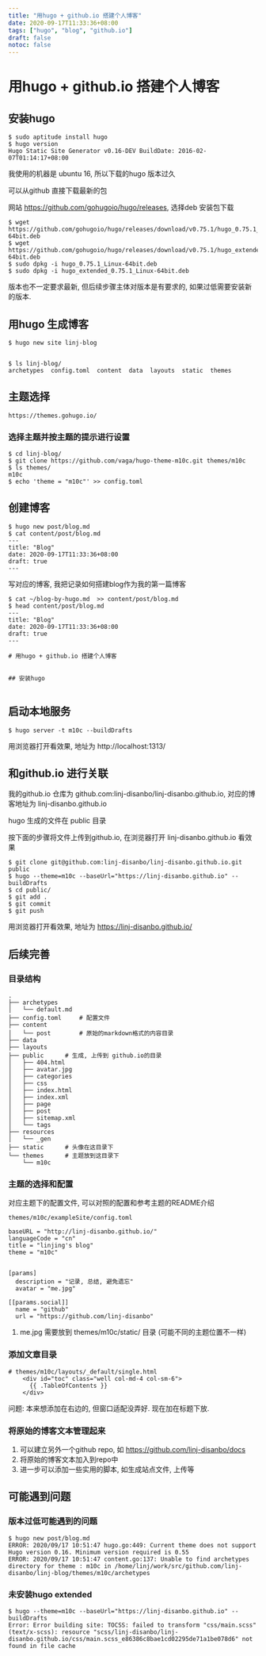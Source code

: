 ```yaml
---
title: "用hugo + github.io 搭建个人博客"
date: 2020-09-17T11:33:36+08:00
tags: ["hugo", "blog", "github.io"] 
draft: false
notoc: false
---
```



# 用hugo + github.io 搭建个人博客

## 安装hugo

```
$ sudo aptitude install hugo
$ hugo version
Hugo Static Site Generator v0.16-DEV BuildDate: 2016-02-07T01:14:17+08:00
```

我使用的机器是 ubuntu 16, 所以下载的hugo 版本过久

可以从github 直接下载最新的包

网站 https://github.com/gohugoio/hugo/releases, 选择deb 安装包下载

```
$ wget https://github.com/gohugoio/hugo/releases/download/v0.75.1/hugo_0.75.1_Linux-64bit.deb
$ wget https://github.com/gohugoio/hugo/releases/download/v0.75.1/hugo_extended_0.75.1_Linux-64bit.deb
$ sudo dpkg -i hugo_0.75.1_Linux-64bit.deb
$ sudo dpkg -i hugo_extended_0.75.1_Linux-64bit.deb
```

版本也不一定要求最新, 但后续步骤主体对版本是有要求的, 如果过低需要安装新的版本. 



## 用hugo 生成博客

```
$ hugo new site linj-blog


$ ls linj-blog/
archetypes  config.toml  content  data  layouts  static  themes

```

## 主题选择

```
https://themes.gohugo.io/
```

### 选择主题并按主题的提示进行设置

```
$ cd linj-blog/
$ git clone https://github.com/vaga/hugo-theme-m10c.git themes/m10c
$ ls themes/
m10c
$ echo 'theme = "m10c"' >> config.toml
```

## 创建博客

```
$ hugo new post/blog.md
$ cat content/post/blog.md 
---
title: "Blog"
date: 2020-09-17T11:33:36+08:00
draft: true
---

```

写对应的博客, 我把记录如何搭建blog作为我的第一篇博客

```
$ cat ~/blog-by-hugo.md  >> content/post/blog.md
$ head content/post/blog.md 
---
title: "Blog"
date: 2020-09-17T11:33:36+08:00
draft: true
---

# 用hugo + github.io 搭建个人博客


## 安装hugo


```

## 启动本地服务

```
$ hugo server -t m10c --buildDrafts

``` 

用浏览器打开看效果, 地址为 http://localhost:1313/ 

## 和github.io 进行关联

我的github.io 仓库为 github.com:linj-disanbo/linj-disanbo.github.io, 对应的博客地址为 linj-disanbo.github.io

hugo 生成的文件在 public 目录

按下面的步骤将文件上传到github.io, 在浏览器打开 linj-disanbo.github.io 看效果

```
$ git clone git@github.com:linj-disanbo/linj-disanbo.github.io.git  public
$ hugo --theme=m10c --baseUrl="https://linj-disanbo.github.io" --buildDrafts
$ cd public/
$ git add . 
$ git commit  
$ git push 
```

用浏览器打开看效果, 地址为 https://linj-disanbo.github.io/

## 后续完善

### 目录结构

```
.
├── archetypes
│   └── default.md
├── config.toml 	# 配置文件
├── content		
│   └── post		# 原始的markdown格式的内容目录
├── data
├── layouts
├── public		# 生成, 上传到 github.io的目录
│   ├── 404.html
│   ├── avatar.jpg
│   ├── categories
│   ├── css
│   ├── index.html
│   ├── index.xml
│   ├── page
│   ├── post
│   ├── sitemap.xml
│   └── tags
├── resources
│   └── _gen
├── static		# 头像在这目录下
└── themes		# 主题放到这目录下
    └── m10c

```


### 主题的选择和配置

对应主题下的配置文件, 可以对照的配置和参考主题的README介绍

```
themes/m10c/exampleSite/config.toml
```

```
baseURL = "http://linj-disanbo.github.io/"
languageCode = "cn"
title = "linjing's blog"
theme = "m10c"


[params]
  description = "记录, 总结, 避免遗忘"
  avatar = "me.jpg"

[[params.social]]
  name = "github"
  url = "https://github.com/linj-disanbo"

```

 1. me.jpg 需要放到 themes/m10c/static/ 目录 (可能不同的主题位置不一样)

### 添加文章目录

```
# themes/m10c/layouts/_default/single.html
    <div id="toc" class="well col-md-4 col-sm-6">
      {{ .TableOfContents }}
    </div>
```

问题: 本来想添加在右边的, 但窗口适配没弄好. 现在加在标题下放.


### 将原始的博客文本管理起来

 1. 可以建立另外一个github repo, 如 https://github.com/linj-disanbo/docs
 1. 将原始的博客文本加入到repo中
 1. 进一步可以添加一些实用的脚本, 如生成站点文件, 上传等
 
## 可能遇到问题

### 版本过低可能遇到的问题
```
$ hugo new post/blog.md
ERROR: 2020/09/17 10:51:47 hugo.go:449: Current theme does not support Hugo version 0.16. Minimum version required is 0.55
ERROR: 2020/09/17 10:51:47 content.go:137: Unable to find archetypes directory for theme : m10c in /home/linj/work/src/github.com/linj-disanbo/linj-blog/themes/m10c/archetypes
```

### 未安装hugo extended

```
$ hugo --theme=m10c --baseUrl="https://linj-disanbo.github.io" --buildDrafts
Error: Error building site: TOCSS: failed to transform "css/main.scss" (text/x-scss): resource "scss/linj-disanbo/linj-disanbo.github.io/css/main.scss_e86386c8bae1cd02295de71a1be078d6" not found in file cache
```

